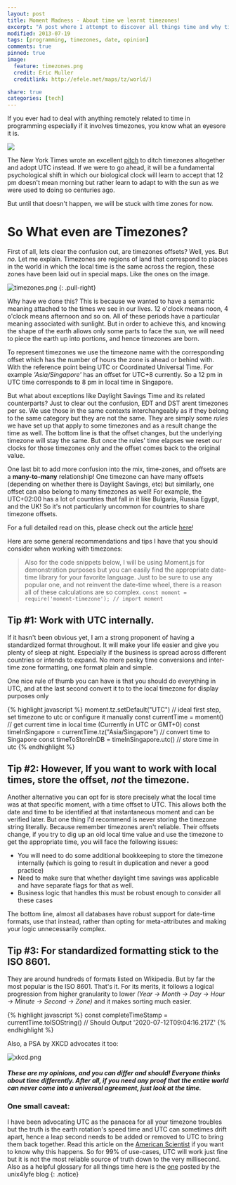 ```yaml
---
layout: post
title: Moment Madness - About time we learnt timezones!
excerpt: "A post where I attempt to discover all things time and why timezones are so mind-boggling and how can they be handled"
modified: 2013-07-19
tags: [programming, timezones, date, opinion]
comments: true
pinned: true
image:
  feature: timezones.png
  credit: Eric Muller
  creditlink: http://efele.net/maps/tz/world/)

share: true
categories: [tech]
---
```

 

If you ever had to deal with anything remotely related to time in programming especially if it involves timezones, you know what an eyesore it is.

![](frustrated.gif)

The New York Times wrote an excellent [pitch](https://www.nytimes.com/2016/11/06/opinion/sunday/time-to-dump-time-zones.html?_r=0) to ditch timezones altogether and adopt UTC instead. If we were to go ahead, it will be a fundamental psychological shift in which our biological clock will learn to accept that 12 pm doesn't mean morning but rather learn to adapt to with the sun as we were used to doing so centuries ago. 

But until that doesn't happen,  we will be stuck with time zones for now.

# So What even are Timezones?

First of all, lets clear the confusion out, are timezones offsets? Well, yes. But *no*. Let me explain. Timezones are regions of land that correspond to places in the world in which the local time is the same across the region, these zones have been laid out in special maps. Like the ones on the image.

![timezones.png](timezones.png)
{: .pull-right}

Why have we done this? This is because we wanted to have a semantic meaning attached to the times we see in our lives. 12 o'clock means noon, 4 o'clock means afternoon and so on. All of these periods have a particular meaning associated with sunlight.  But in order to achieve this, and knowing the shape of the earth allows only some parts to face the sun, we will need to piece the earth up into portions, and hence timezones are born.

To represent timezones we use the timezone name with the corresponding offset which has the number of hours the zone is ahead or behind with. With the reference point being UTC or Coordinated Universal Time. For example *'Asia/Singapore'*  has an offset for UTC+8 currently. So a 12 pm in UTC time corresponds to 8 pm in local time in Singapore. 

But what about exceptions like Daylight Savings Time and its related counterparts? Just to clear out the confusion, EDT and DST arent timezones per se. We use those in the same contexts interchangeably as if they belong to the same category but they are not the same. They are simply some *rules* we have set up that apply to some timezones and as a result change the time as well. The bottom line is that the offset changes, but the underlying timezone will stay the same. But once the rules' time elapses we reset our clocks for those timezones only and the offset comes back to the original value.

One last bit to add more confusion into the mix, time-zones, and offsets are a **many-to-many** relationship! One timezone can have many offsets (depending on whether there is Daylight Savings, etc) but similarly, one offset can also belong to many timezones as well! For example, the UTC+02:00 has a lot of countries that fall in it like Bulgaria, Russia Egypt, and the UK! So it's not particularly uncommon for countries to share timezone offsets.  

For a full detailed read on this, please check out the article [here](https://spin.atomicobject.com/2016/07/06/time-zones-offsets/)!

Here are some general recommendations and tips I have that you should consider when working with timezones:

> Also for the code snippets below, I will be using Moment.js for demonstration purposes but you can easily find the appropriate date-time library for your favorite language. Just to be sure to use any popular one, and not reinvent the date-time wheel, there is a reason all of these calculations are so complex.
`const moment = require('moment-timezone'); // import moment`

## Tip #1: Work with UTC internally.

If it hasn't been obvious yet, I am a strong proponent of having a standardized format throughout. It will make your life easier and give you plenty of sleep at night. Especially if the business is spread across different countries or intends to expand. No more pesky time conversions and inter-time zone formatting, one format plain and simple. 

One nice rule of thumb you can have is that you should do everything in UTC, and at the last second convert it to to the local timezone for display purposes only

{% highlight javascript %}
moment.tz.setDefault("UTC") // ideal first step, set timezone to utc or configure it manually
const currentTime = moment() // get current time in local time (Currently in UTC or GMT+0) 
const timeInSingapore = currentTime.tz("Asia/Singapore") // convert time to Singapore
const timeToStoreInDB = timeInSingapore.utc() // store time in utc
{% endhighlight %}

## Tip #2: However, If you want to work with local times, store the offset, *not* the timezone.

 Another alternative you can opt for is store precisely what the local time was at that specific moment, with a time offset to UTC. This allows both the date and time to be identified at that instantaneous moment and can be verified later.  But one thing I'd recommend is never storing the timezone string literally. Because remember timezones aren't reliable. Their offsets change, if you try to dig up an old local time value and use the timezone to get the appropriate time, you will face the following issues:

- You will need to do some additional bookkeeping to store the timezone internally (which is going to result in duplication and never a good practice)
- Need to make sure that whether daylight time savings was applicable and have separate flags for that as well.
- Business logic that handles this must be robust enough to consider all these cases

The bottom line,  almost all databases have robust support for date-time formats, use that instead, rather than opting for meta-attributes and making your logic unnecessarily complex. 

## Tip #3: For standardized formatting stick to the ISO 8601.

They are around hundreds of formats listed on Wikipedia. But by far the most popular is the ISO 8601. That's it. For its merits, it follows a logical progression from higher granularity to lower *(Year → Month → Day → Hour → Minute → Second → Zone)* and it makes sorting much easier. 

{% highlight javascript %}
const completeTimeStamp = currentTime.toISOString() 
// Should Output '2020-07-12T09:04:16.217Z'
{% endhighlight %}

Also, a PSA by XKCD advocates it too:

![xkcd.png](xkcd.png)

##### These are my opinions, and you can differ and should! Everyone thinks about time differently. After all, if you need any proof that the entire world can never come into a universal agreement, just look at the time.  

### One small caveat:

I have been advocating UTC as the panacea for all your timezone troubles but the truth is the earth rotation's speed time and UTC can sometimes drift apart, hence a leap second needs to be added or removed to UTC to bring them back together. Read this article on the [American Scientist](https://www.americanscientist.org/article/the-future-of-time-utc-and-the-leap-second) if you want to know why this happens. So for 99% of use-cases, UTC will work just fine but it is not the most reliable source of truth down to the very millisecond.
Also as a helpful glossary for all things time here is the [one](https://unix4lyfe.org/time/) posted by the unix4lyfe blog
{: .notice} 